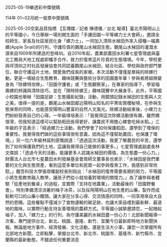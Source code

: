 
2025-05-19樂透彩中獎號碼

                                
114年 01~02月統一發票中獎號碼
                             
2025-05-20空氣品質指標
                              【互傳媒／記者 陳德儀／台北 報導】臺北市陽明山上的平等國小，今日舉辦一場別開生面的「手護田園～平等螺力士大會師」，邀請全校師生、家長及社區居民化身「螺力士」，一同加入清除水梯田外來入侵種—福壽螺(Apple Snail)的行列，守護珍貴的鵝尾山水梯田生態。鵝尾山水梯田的灌溉水源來自1909年所建造的登峰圳。自2010年起，農業部農田水利署七星管理處與臺北工務局大地工程處即攜手合作，致力於復育這片珍貴的生態環境。今年，學校更與坪頂圳之村社區發展協會共同認養鵝尾山水梯田，結合社區、學校與政府部門單位，聯合守護這片土地，關愛我們成長的家鄉。本次活動不僅僅是單純的除螺行動，更是一場結合生態教育、趣味競賽與藝術分享的田園嘉年華！參與者將組隊變身為「除螺特攻隊」、「田園守護者」或「生態觀察家」，在專家的指導下，學習福壽螺的辨識與清除技巧，並在「限時除螺王」趣味競賽中大展身手。此外，平等國小校園也舉辦「田園足跡：生態攝影紀錄」活動，用鏡頭記錄水梯田的生態與人文之美。值得一提的是，鵝尾山水梯田鄰近陽明山知名的平菁街賞櫻秘境，在參與生態保育的同時，也能感受陽明山豐富的自然人文風光。除螺活動結束後，小螺力士們紛紛發表自己的心得。一年級靖培表示：「我覺得這次除螺活動很有趣，雖然螺很滑，但我知道這樣可以幫助稻田長得更好，讓農民不用擔心螺會吃掉水稻。」三年級的子芸表示：「經過螺力士活動，我們學會了如何保護稻田，還學到了環保的重要性。我覺得我們做的這些事情很有意義，因為這不僅幫助農田，也保護了環境。」另一位六年級林諾則感慨說道：「透過這次活動，我更了解農民的辛苦，還學到了如何保護我們的土地，這讓我覺得自己能做的事更多。」七星管理處副處長林文傑說：「透過今天的活動，能讓更多人認識水梯田的價值，為生態盡一份心力。」財團法人台北市七星農田水利發展基金會周師文董事長也表示：「水梯田是我們重要的文化與生態資產，看到這麼多單位和民眾一起參與復育工作，我感到非常欣慰。」醒吾科技大學張煜權副校長則指出：「水梯田的復育需要長期的努力，平等國小將生態教育融入教學，讓孩子們從小就培養對環境的關懷力。」為了讓參與者體驗「從產地到餐桌」的過程，並實際「支持在地農業」，活動最後的「田園野餐會」，特別準備清涼消暑的梅子冰茶，以及採用陽明山在地生產的山藥，製作而成鬆軟可口的山藥小饅頭。讓大家在分享心得、交流情感的同時，一同享用來自大自然的恩賜。這些餐點不僅減少了食物運輸的碳足跡，也讓大家品嚐到最新鮮、最道地的風味，以實際行動支持友善環境的農耕方式。平等國小誠摯邀請您，一起捲起袖子，加入「螺力士」的行列，為守護美麗的水梯田盡一份心力！北部新聞報導一次看，專門提供台北、新北、桃園、基隆、新竹、宜蘭今日最新即時地方新聞快報。無論是地方事件、經濟發展、文化活動，還是生活大小事，讓您一次掌握所有北部地方新聞。立即點擊，掌握台北市、新北市、桃園市、基隆市、新竹縣市、宜蘭縣的最新動態，不錯過任何重要消息